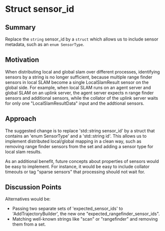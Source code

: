 # Struct sensor_id

## Summary
[summary]: #summary

Replace the `string` sensor_id by a `struct` which allows us to include sensor metadata, such as an `enum SensorType`.

## Motivation
[motivation]: #motivation

When distributing local and global slam over different processes, identifying sensors by a string is no longer sufficient, because multiple range finder sensors in local SLAM become a single LocalSlamResult sensor on the global side.
For example, when local SLAM runs on an agent server and global SLAM on an uplink server, the agent server expects n range finder sensors and additional sensors, while the collator of the uplink server waits for only one "LocalSlamResultData" input and the addtional sensors.

## Approach
[approach]: #approach

The suggested change is to replace 'std::string sensor_id' by a struct that contains an 'enum SensorType' and a 'std::string id'.
This allows us to implement distributed local/global mapping in a clean way, such as removing range finder sensors from the set and adding a sensor type for local slam results.

As an additional benefit, future concepts about properties of sensors would be easy to implement.
For instance, it would be easy to include collator timeouts or tag "sparse sensors" that processing should not wait for.

## Discussion Points
[discussion]: #discussion

Alternatives would be:

* Passing two separate sets of 'expected_sensor_ids' to 'AddTrajectoryBuilder', the new one "expected_rangefinder_sensor_ids".
* Matching well-known strings like "scan" or "rangefinder" and removing them from a set.


